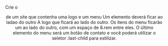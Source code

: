 Crie o <header> de um site que contenha uma logo e um menu
Um elemento deverá ficar ao ladao do outro
A logo que ficará ao lado do outro.
Os itens do menu ficarão um ao lado do outro, com um espaço de 8.rem entre eles.
O último elemento do menu será um botão de contato e você poderá utilizar o seletor :last-child para estilizar.